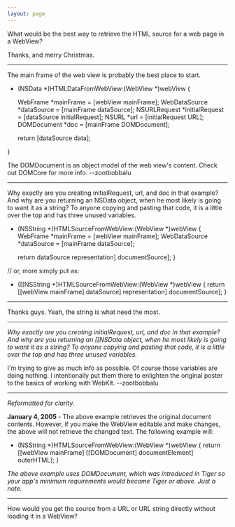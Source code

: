 ```yaml
---
layout: page
---
```


What would be the best way to retrieve the HTML source for a web page in a WebView?

Thanks, and merry Christmas.

----
 
The main frame of the web view is probably the best place to start.

    
- (NSData *)HTMLDataFromWebView:(WebView *)webView {

    WebFrame *mainFrame = [webView mainFrame];
    WebDataSource *dataSource = [mainFrame dataSource];
    NSURLRequest *initialRequest = [dataSource initialRequest];
    NSURL *url = [initialRequest URL];
    DOMDocument *doc = [mainFrame DOMDocument];

    return [dataSource data];

}


The DOMDocument is an object model of the web view's content. Check out DOMCore for more info. --zootbobbalu

----
Why exactly are you creating initialRequest, url, and doc in that example? And why are you returning an NSData object, when he most likely is going to want it as a string?  To anyone copying and pasting that code, it is a little over the top and has three unused variables.

    
- (NSString *)HTMLSourceFromWebView:(WebView *)webView {
    WebFrame *mainFrame = [webView mainFrame];
    WebDataSource *dataSource = [mainFrame dataSource];
    
    return dataSource representation] documentSource];
}

// or, more simply put as:

- ([[NSString *)HTMLSourceFromWebView:(WebView *)webView {
    return [[webView mainFrame] dataSource] representation] documentSource];
}


----

Thanks guys. Yeah, the string is what need the most.


----

*Why exactly are you creating initialRequest, url, and doc in that example? And why are you returning an [[NSData object, when he most likely is going to want it as a string?  To anyone copying and pasting that code, it is a little over the top and has three unused variables.*

I'm trying to give as much info as possible. Of course those variables are doing nothing. I intentionally put them there to enlighten the original poster to the basics of working with WebKit. --zootbobbalu

----
*Reformatted for clarity.*

**January 4, 2005** - The above example retrieves the original document contents. However, if you make the WebView editable and make changes, the above will not retrieve the changed text. The following example will:

    
- (NSString *)HTMLSourceFromWebView:(WebView *)webView
{
    return [[webView mainFrame] [[DOMDocument] documentElement] outerHTML];
}


*The above example uses DOMDocument, which was introduced in Tiger so your app's minimum requirements would become Tiger or above.  Just a note.*

----
How would you get the source from a URL or URL string directly without loading it in a WebView?
